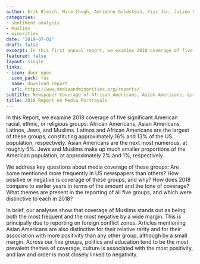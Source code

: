 ```yaml
---
author: Erik Bleich, Mira Chugh, Adrienne Goldstein, Yiyi Jin, Julien Souffrant, Emily Stabler, Maurits van der Veen, Varsha Vijayakumar
categories:
- sentiment analysis
- Muslims
- minorities
date: "2019-07-01"
draft: false
excerpt: In this first annual report, we examine 2018 coverage of five significant American racial, ethnic, or religious groups - African Americans, Asian Americans, Latinos, Jews, and Muslims.
featured: false
layout: single
links:
- icon: door-open
  icon_pack: fas
  name: download report
  url: https://www.mediaandminorities.org/reports/
subtitle: Newspaper Coverage of African Americans, Asian Americans, Latinos, Jews, and Muslims.
title: 2018 Report on Media Portrayals
---
```


In this Report, we examine 2018 coverage of five significant American racial, ethnic, or religious groups: African Americans, Asian Americans, Latinos, Jews, and Muslims. Latinos and African Americans are the largest of these groups, constituting approximately 16% and 13% of the US population, respectively. Asian Americans are the next most numerous, at roughly 5%. Jews and Muslims make up much smaller proportions of the American population, at approximately 2% and 1%, respectively.

We address key questions about media coverage of these groups: Are some mentioned more frequently in US newspapers than others? How positive or negative is coverage of these groups, and why? How does 2018 compare to earlier years in terms of the amount and the tone of coverage? What themes are present in the reporting of all five groups, and which were distinctive to each in 2018?

In brief, our analyses show that coverage of Muslims stands out as being both the most frequent and the most negative by a wide margin. This is principally due to reporting on foreign conflict zones. Articles mentioning Asian Americans are also distinctive for their relative rarity and for their association with more positivity than any other group, although by a small margin. Across our five groups, politics and education tend to be the most prevalent themes of coverage, culture is associated with the most positivity, and law and order is most closely linked to negativity.